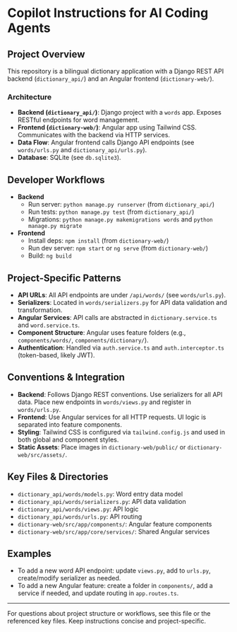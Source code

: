 # Copilot Instructions for AI Coding Agents

## Project Overview
This repository is a bilingual dictionary application with a Django REST API backend (`dictionary_api/`) and an Angular frontend (`dictionary-web/`).

### Architecture
- **Backend (`dictionary_api/`)**: Django project with a `words` app. Exposes RESTful endpoints for word management.
- **Frontend (`dictionary-web/`)**: Angular app using Tailwind CSS. Communicates with the backend via HTTP services.
- **Data Flow**: Angular frontend calls Django API endpoints (see `words/urls.py` and `dictionary_api/urls.py`).
- **Database**: SQLite (see `db.sqlite3`).

## Developer Workflows
- **Backend**
  - Run server: `python manage.py runserver` (from `dictionary_api/`)
  - Run tests: `python manage.py test` (from `dictionary_api/`)
  - Migrations: `python manage.py makemigrations words` and `python manage.py migrate`
- **Frontend**
  - Install deps: `npm install` (from `dictionary-web/`)
  - Run dev server: `npm start` or `ng serve` (from `dictionary-web/`)
  - Build: `ng build`

## Project-Specific Patterns
- **API URLs**: All API endpoints are under `/api/words/` (see `words/urls.py`).
- **Serializers**: Located in `words/serializers.py` for API data validation and transformation.
- **Angular Services**: API calls are abstracted in `dictionary.service.ts` and `word.service.ts`.
- **Component Structure**: Angular uses feature folders (e.g., `components/words/`, `components/dictionary/`).
- **Authentication**: Handled via `auth.service.ts` and `auth.interceptor.ts` (token-based, likely JWT).

## Conventions & Integration
- **Backend**: Follows Django REST conventions. Use serializers for all API data. Place new endpoints in `words/views.py` and register in `words/urls.py`.
- **Frontend**: Use Angular services for all HTTP requests. UI logic is separated into feature components.
- **Styling**: Tailwind CSS is configured via `tailwind.config.js` and used in both global and component styles.
- **Static Assets**: Place images in `dictionary-web/public/` or `dictionary-web/src/assets/`.

## Key Files & Directories
- `dictionary_api/words/models.py`: Word entry data model
- `dictionary_api/words/serializers.py`: API data validation
- `dictionary_api/words/views.py`: API logic
- `dictionary_api/words/urls.py`: API routing
- `dictionary-web/src/app/components/`: Angular feature components
- `dictionary-web/src/app/core/services/`: Shared Angular services

## Examples
- To add a new word API endpoint: update `views.py`, add to `urls.py`, create/modify serializer as needed.
- To add a new Angular feature: create a folder in `components/`, add a service if needed, and update routing in `app.routes.ts`.

---
For questions about project structure or workflows, see this file or the referenced key files. Keep instructions concise and project-specific.
